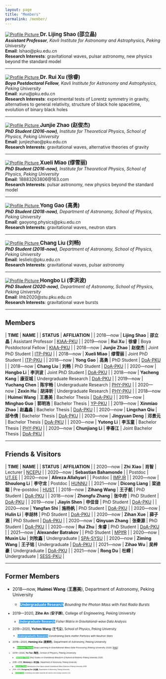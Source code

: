 ```yaml
---
layout: page
title: "Members"
permalink: /member/
---
```


<style>
  table {
    font-family: arial, sans-serif;
    border-collapse: collapse;
    width: 100%;
  }
  
  td, th {
    border: 1px solid #dddddd;
    text-align: left;
    padding: 8px;
  }
  
  tr:nth-child(odd) {
    background-color: #dddddd;
  }
</style>

<a href="https://friendshao.github.io/about/">
<img src="{{ site.baseurl }}/assets/Shao_Lijing_floor1.jpg" title="Profile Picture" class="profile">
</a>
<big><b>Dr. Lijing Shao (邵立晶)</b></big><br>
<i><b>Assistant Professor</b>, Kavli Institute for Astronomy and Astrophysics,
  Peking University</i><br>
<b>Email</b>: lshao@pku.edu.cn<br>
<b>Research Interests</b>: gravitational waves, pulsar astronomy, new physics
beyond the standard model<br>

---

<a href="https://orcid.org/0000-0002-7157-3805">
<img src="{{ site.baseurl }}/assets/Xu_Rui_floor1.jpg" title="Profile Picture" class="profile">
</a>
<big><b>Dr. Rui Xu (徐睿)</b></big><br>
<i><b>Boya Postdoctoral Fellow</b>, Kavli Institute for Astronomy and Astrophysics,
  Peking University</i><br>
<b>Email</b>: xuru@pku.edu.cn  <br>
<b>Research Interests</b>: experimental tests of Lorentz symmetry in gravity,
alternatives to general relativity, structure of black hole spacetime,
evolution of binary black holes <br>

---

<a href="https://orcid.org/0000-0002-9233-3683">
<img src="{{ site.baseurl }}/assets/Zhao_junjie_floor1.jpg" title="Profile Picture" class="profile">
</a>
<big><b>Junjie Zhao (赵俊杰)</b></big><br>
<i><b>PhD Student (2016-now)</b>, Institute for Theoretical Physics, School of Physics, 
  Peking University</i><br>
<b>Email</b>: junjiezhao@pku.edu.cn<br>
<b>Research Interests</b>: gravitational waves, alternative theories of gravity<br>

---

<a href="https://orcid.org/0000-0003-1185-8937">
<img src="{{ site.baseurl }}/assets/Miao_Xueli_floor1.jpg" title="Profile Picture" class="profile">
</a>
<big><b>Xueli Miao (缪雪丽)</b></big><br>
<i><b>PhD Student (2016-now)</b>, Institute for Theoretical Physics, School of Physics, 
  Peking University</i><br>
<b>Email</b>: 18883263806@163.com<br>
<b>Research Interests</b>: pulsar astronomy, new physics beyond the standard model<br>

---
<a href="https://orcid.org/0000-0003-1390-5477">
<img src="{{ site.baseurl }}/assets/Gao_Yong_floor1.jpg" title="Profile Picture" class="profile">
</a>
<big><b>Yong Gao (高勇)</b></big><br>
<i><b>PhD Student (2018-now)</b>, Department of Astronomy, School of Physics, 
  Peking University</i><br>
<b>Email</b>: gaoyong.physics@pku.edu.cn <br>
<b>Research Interests</b>: gravitational waves, neutron stars <br>

---
<a href="https://orcid.org/0000-0001-7649-6792">
<img src="{{ site.baseurl }}/assets/Liu_Chang_floor1.jpg" title="Profile Picture" class="profile">
</a>
<big><b>Chang Liu (刘畅)</b></big><br>
<i><b>PhD Student (2018-now)</b>, Department of Astronomy, School of Physics, 
  Peking University</i><br>
<b>Email</b>: leslielc@pku.edu.cn <br>
<b>Research Interests</b>: gravitational waves, pulsar astronomy <br>

---

<a href="https://orcid.org/0000-0002-4850-8351">
<img src="{{ site.baseurl }}/assets/Li_Hongbo_floor1.jpg" title="Profile Picture" class="profile">
</a>
<big><b>Hongbo Li (李洪波)</b></big><br>
<i><b>PhD Student (2020-now)</b>, Department of Astronomy, School of Physics, 
  Peking University</i><br>
<b>Email</b>: lihb2020@stu.pku.edu.cn <br>
<b>Research Interests</b>: gravitational wave bursts <br>

---

## Members

| **TIME** | **NAME** | | **STATUS** | **AFFILIATION** |
| 2018—now | **Lijing Shao** | **邵立晶** | Assistant Professor | [KIAA-PKU](http://kiaa.pku.edu.cn/) |
| 2019—now | **Rui Xu** | **徐睿** | Boya Postdoctoral Fellow | [KIAA-PKU](http://kiaa.pku.edu.cn/) |
| 2018—now | **Junjie Zhao** | **赵俊杰** | Joint PhD Student | [ITP-PKU](http://itp.phy.pku.edu.cn/) |
| 2018—now | **Xueli Miao** | **缪雪丽** | Joint PhD Student | [ITP-PKU](http://itp.phy.pku.edu.cn/) | 
| 2018—now | **Yong Gao** | **高勇** | PhD Student | [DoA-PKU](http://astro.pku.edu.cn/) |
| 2018—now | **Chang Liu** | **刘畅** | PhD Student | [DoA-PKU](http://astro.pku.edu.cn/) |
| 2020—now | **Hongbo Li** | **李洪波** | Joint PhD Student | [DoA-PKU](http://astro.pku.edu.cn/) |
| 2018—now | **Yacheng Kang** | **康亚城** | Undergraduate Research | [DoA-PKU](http://astro.pku.edu.cn/) |
| 2019—now | **Yuchang Chen** | **陈宇畅** | Undergraduate Research | [PHY-PKU](http://www.phy.pku.edu.cn/) |
| 2020—now | **Zexin Hu** | **胡泽昕** | Undergraduate Research | [PHY-PKU](http://www.phy.pku.edu.cn/) |
| 2018—now | **Huimei Wang** | **王惠美** | Bachelor Thesis | [DoA-PKU](http://astro.pku.edu.cn/) |
| 2019—now | **Minghao Guo** | **郭明浩** | Bachelor Thesis | [YP-PKU](https://yuanpei.pku.edu.cn/) |
| 2019—now | **Xinmiao Zhao** | **赵鑫淼** | Bachelor Thesis | [DoA-PKU](http://astro.pku.edu.cn/) |
| 2020—now | **Lingchan Qiu** | **邱令倩** | Bachelor Thesis | [DoA-PKU](http://astro.pku.edu.cn/) |
| 2020—now | **Jingyuan Deng** | **邓景元** | Bachelor Thesis | [DoA-PKU](http://astro.pku.edu.cn/) |
| 2020—now | **Yutong Li** | **李玉童** | Bachelor Thesis | [PHY-PKU](http://www.phy.pku.edu.cn/) |
| 2020—now | **Chunjiang Li** | **李春江** | Joint Bachelor Thesis | [DoA-PKU](http://astro.pku.edu.cn/) |

<p></p>

---

## Friends & Visitors

| **TIME** | **NAME** | | **STATUS** | **AFFILIATION** |
| 2020—now | **Zhi Xiao** | **肖智** | Lecturer | [NCEPU](https://slx.ncepu.edu.cn/szdw/dsjs/sssds/3ad20fb1d83b4e23954569005e776340.htm) |
| 2020—now | **Sebastian Bahamonde** |  | Postdoc | [UT.EE](http://sebastianbahamonde.com/) |
| 2020—now | **Alireza Allahyari** |  | Postdoc | [IMP.IR](http://www.ipm.ac.ir/) |
| 2020—now | **Shoulong Li** | **李守龙** | Postdoc | [HUNNU](http://www.hunnu.edu.cn/) |
| 2021—now | **Dicong Liang** | **梁迪聪** | Pre-postdoc | [HUST](http://phys.hust.edu.cn/) |
| 2018—now | **Zihang Wang** | **王子航** | PhD Student | [DoA-PKU](http://astro.pku.edu.cn/) |
| 2018—now | **Zhongfu Zhang** | **张中府** | PhD Student | [DoA-PKU](http://astro.pku.edu.cn/) |
| 2019—now | **Jiayin Shen** | **申佳音** | PhD Student | [DoA-PKU](http://astro.pku.edu.cn/) |
| 2020—now | **Yangfan Shi** | **施杨帆** | PhD Student | [DoA-PKU](http://astro.pku.edu.cn/) |
| 2020—now | **Hulin Li** | **李胡林** | PhD Student | [DoA-PKU](http://astro.pku.edu.cn/) |
| 2020—now | **Zihan Xue** | **薛子涵** | PhD Student | [DoA-PKU](http://astro.pku.edu.cn/) |
| 2020—now | **Qinyuan Zhang** | **张秦源** | PhD Student | [DoA-PKU](http://astro.pku.edu.cn/) |
| 2020—now | **Rui Zhu** | **朱睿** | PhD Student | [DoA-PKU](http://astro.pku.edu.cn/) |
| 2021—now | **Alexander Batrakov** | | PhD Student | [MPIfR](https://www.mpifr-bonn.mpg.de/research/fundamental) |
| 2020—now | **Muxin Liu** | **刘牧鑫** | Undergraduate | [SPA-SYSU](http://spa.sysu.edu.cn/) |
| 2020—now | **Ziming Wang** | **王子铭** | Undergraduate | [DoA-PKU](http://astro.pku.edu.cn/) |
| 2021—now | **Zihao Wu** | **吴梓豪** | Undergraduate | [DoA-PKU](http://astro.pku.edu.cn/) |
| 2021—now | **Rong Du** | **杜嵘** | Undergraduate | [SESS-PKU](https://sess.pku.edu.cn/) |

<p></p>

---

## Former Members

- 2018—now, **Huimei Wang** (**王惠美**), Department of Astronomy, Peking University
  - <small><span style="background-color:#1E90FF"><font color="white"><b>Undergraduate Research</b></font></span> 
    *Bounding the Photon Mass with Fast Radio Bursts*

- 2019—2020, **Zihe An** (**安子訸**), College of Engineering, Peking University
  - <small><span style="background-color:#1E90FF"><font color="white"><b>Undergraduate Research</b></font></span> 
    *Fisher Matrix in Gravitational-wave Data Analysis*

- 2019—2020, **Yichen Wang** (**王弋尘**), School of Physics, Peking University
  - <small><span style="background-color:#1E90FF"><font color="white"><b>Undergraduate Research</b></font></span> 
    *Constraining Dark-matter Particles with Neutron Stars*

- 2019—2020, **Heming Xia** (**夏鹤明**), Department of Astronomy, Peking University
  - <small><span style="background-color:#32CD32"><font color="white"><b>Bachelor Thesis</b></font></span>
    *Deep Learning in Gravitational Wave Data Processing* (Peking University 2020) 
    [[PRD](https://journals.aps.org/prd/abstract/10.1103/PhysRevD.103.024040)]

- 2019—2020, **Yu Tao** (**陶昱**), School of Physics, Peking University
  - <small><span style="background-color:#32CD32"><font color="white"><b>Bachelor Thesis</b></font></span> 
    *Brief Studies on Gravitational Waveform of Numerical Relativity* (Peking University 2020)

- 2018—2019, **Wenlong Li** (**李汶隆**), Department of Astronomy, Peking University
  - <small><span style="background-color:#32CD32"><font color="white"><b>Bachelor Thesis</b></font></span>
    *Astrophysics from Space-based Gravitational Wave Detectors* (Peking University 2019)

- 2018—2019, **Zhongpeng Sun** (**孙忠鹏**), Department of Astronomy, Peking University
  - <small><span style="background-color:#32CD32"><font color="white"><b>Bachelor Thesis</b></font></span> 
    *Constraining Dark Matter Properties with Neutron Stars* (Peking University 2019)


<!--

<small><span style="background-color:#2F4F4F"><font color="white"><b>Postdoctoral Report</b></font></span>

<small><span style="background-color:#6A5ACD"><font color="white"><b>Doctoral Thesis</b></font></span>

Comments

| 2019—2020 | **Jie Lin** | **林杰** | PhD Student | [DoA-PKU](http://astro.pku.edu.cn/) |
| 2019—2020 | **Yiren Lin** | **林伊人** | Undergraduate | [DoA-PKU](http://astro.pku.edu.cn/) |
| 2019—2020 | **Yunhe Wang** | **王云鹤** | Undergraduate | [DoA-PKU](http://astro.pku.edu.cn/) |
| 2019—2020 | **Minyu Wang** | **王旻宇** | Undergraduate | [DoA-PKU](http://astro.pku.edu.cn/) |
| 2019—2020 | **Zeyu Ma** | **马泽宇** | Undergraduate | [DoA-PKU](http://astro.pku.edu.cn/) |
| 2019—2020 | **Siyi Zhao** | **赵思逸** | Undergraduate | [PHY-THU](http://www.phys.tsinghua.edu.cn/) |
| 2020—2020 | **Fangzheng Xiong** | **熊方正** | PhD Student | [DoA-PKU](http://astro.pku.edu.cn/) |

-->

